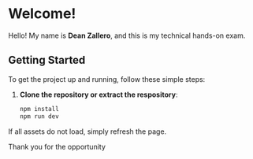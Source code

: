 # Welcome!

Hello! My name is **Dean Zallero**, and this is my technical hands-on exam.

## Getting Started

To get the project up and running, follow these simple steps:

1. **Clone the repository or extract the respository**:
   ```bash
   npm install
   npm run dev

If all assets do not load, simply refresh the page.

Thank you for the opportunity

